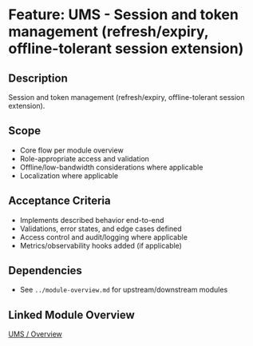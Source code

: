 # Feature: UMS - Session and token management (refresh/expiry, offline-tolerant session extension)

## Description
Session and token management (refresh/expiry, offline-tolerant session extension).

## Scope
- Core flow per module overview
- Role-appropriate access and validation
- Offline/low-bandwidth considerations where applicable
- Localization where applicable

## Acceptance Criteria
- Implements described behavior end-to-end
- Validations, error states, and edge cases defined
- Access control and audit/logging where applicable
- Metrics/observability hooks added (if applicable)

## Dependencies
- See `../module-overview.md` for upstream/downstream modules

## Linked Module Overview
[UMS / Overview](../module-overview.md)

